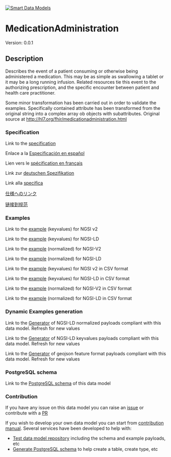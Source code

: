 [![Smart Data Models](https://smartdatamodels.org/wp-content/uploads/2022/01/SmartDataModels_logo.png "Logo")](https://smartdatamodels.org)
# MedicationAdministration
Version: 0.0.1

## Description 

Describes the event of a patient consuming or otherwise being administered a medication.  This may be as simple as swallowing a tablet or it may be a long running infusion.  Related resources tie this event to the authorizing prescription, and the specific encounter between patient and health care practitioner.

Some minor transformation has been carried out in order to validate the examples. Specifically contained attribute has been transformed from the original string into a complex array ob objects with subattributes. Original source at http://hl7.org/fhir/medicationadministration.html
### Specification

Link to the [specification](https://github.com/smart-data-models/dataModel.Hl7/blob/master/MedicationAdministration/doc/spec.md)

Enlace a la [Especificación en español](https://github.com/smart-data-models/dataModel.Hl7/blob/master/MedicationAdministration/doc/spec_ES.md)

Lien vers le [spécification en français](https://github.com/smart-data-models/dataModel.Hl7/blob/master/MedicationAdministration/doc/spec_FR.md)

Link zur [deutschen Spezifikation](https://github.com/smart-data-models/dataModel.Hl7/blob/master/MedicationAdministration/doc/spec_DE.md)

Link alla [specifica](https://github.com/smart-data-models/dataModel.Hl7/blob/master/MedicationAdministration/doc/spec_IT.md)

[仕様へのリンク](https://github.com/smart-data-models/dataModel.Hl7/blob/master/MedicationAdministration/doc/spec_JA.md)

[链接到规范](https://github.com/smart-data-models/dataModel.Hl7/blob/master/MedicationAdministration/doc/spec_ZH.md)
### Examples

Link to the [example](https://smart-data-models.github.io/dataModel.Hl7/MedicationAdministration/examples/example.json) (keyvalues) for NGSI v2

Link to the [example](https://smart-data-models.github.io/dataModel.Hl7/MedicationAdministration/examples/example.jsonld) (keyvalues) for NGSI-LD

Link to the [example](https://smart-data-models.github.io/dataModel.Hl7/MedicationAdministration/examples/example-normalized.json) (normalized) for NGSI-V2

Link to the [example](https://smart-data-models.github.io/dataModel.Hl7/MedicationAdministration/examples/example-normalized.jsonld) (normalized) for NGSI-LD

Link to the [example](https://smart-data-models.github.io/dataModel.Hl7/MedicationAdministration/examples/example.json.csv) (keyvalues) for NGSI v2 in CSV format

Link to the [example](https://smart-data-models.github.io/dataModel.Hl7/MedicationAdministration/examples/example.jsonld.csv) (keyvalues) for NGSI-LD in CSV format

Link to the [example](https://smart-data-models.github.io/dataModel.Hl7/MedicationAdministration/examples/example-normalized.json.csv) (normalized) for NGSI-V2 in CSV format

Link to the [example](https://smart-data-models.github.io/dataModel.Hl7/MedicationAdministration/examples/example-normalized.jsonld.csv) (normalized) for NGSI-LD in CSV format
### Dynamic Examples generation

Link to the [Generator](https://smartdatamodels.org/extra/ngsi-ld_generator.php?schemaUrl=https://raw.githubusercontent.com/smart-data-models/dataModel.Hl7/master/MedicationAdministration/schema.json&email=info@smartdatamodels.org) of NGSI-LD normalized payloads compliant with this data model. Refresh for new values

Link to the [Generator](https://smartdatamodels.org/extra/ngsi-ld_generator_keyvalues.php?schemaUrl=https://raw.githubusercontent.com/smart-data-models/dataModel.Hl7/master/MedicationAdministration/schema.json&email=info@smartdatamodels.org) of NGSI-LD keyvalues payloads compliant with this data model. Refresh for new values

Link to the [Generator](https://smartdatamodels.org/extra/geojson_features_generator.php?schemaUrl=https://raw.githubusercontent.com/smart-data-models/dataModel.Hl7/master/MedicationAdministration/schema.json&email=info@smartdatamodels.org) of geojson feature format payloads compliant with this data model. Refresh for new values
### PostgreSQL schema

Link to the [PostgreSQL schema](https://smart-data-models.github.io/dataModel.Hl7/MedicationAdministration/schema.sql) of this data model
### Contribution

 If you have any issue on this data model you can raise an [issue](https://github.com/smart-data-models/dataModel.Hl7/issues)  or contribute with a [PR](https://github.com/smart-data-models/dataModel.Hl7/pulls)

 If you wish to develop your own data model you can start from [contribution manual](https://bit.ly/contribution_manual). Several services have been developed to help with: 
 - [Test data model repository](https://smartdatamodels.org/index.php/data-models-contribution-api/) including the schema and example payloads, etc
 - [Generate PostgreSQL schema](https://smartdatamodels.org/index.php/sql-service/) to help create a table, create type, etc